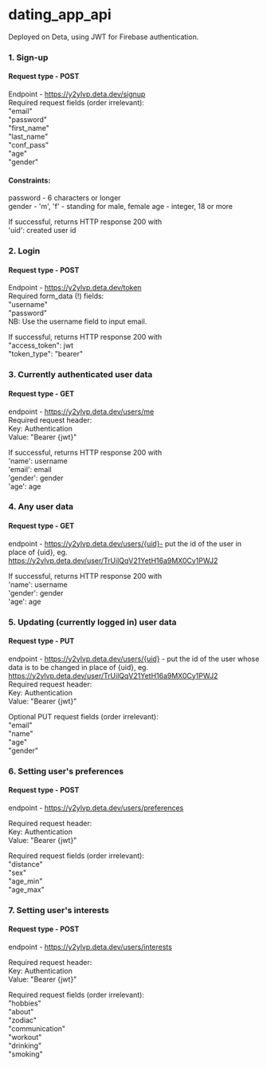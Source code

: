 # dating_app_api

Deployed on Deta, using JWT for Firebase authentication.

### 1. Sign-up 
#### Request type - POST
Endpoint - https://y2ylvp.deta.dev/signup  
Required request fields (order irrelevant):  
    "email"  
    "password"  
    "first_name"  
    "last_name"  
    "conf_pass"  
    "age"   
    "gender"   
    
#### Constraints:   
password - 6 characters or longer   
gender - 'm', 'f' - standing for male, female
age - integer, 18 or more

If successful, returns HTTP response 200 with  
'uid': created user id

### 2. Login
#### Request type - POST
Endpoint - https://y2ylvp.deta.dev/token  
Required form_data (!) fields:  
    "username"  
    "password"   
NB: Use the username field to input email. 

If successful, returns HTTP response 200 with  
"access_token": jwt   
"token_type": "bearer"
### 3. Currently authenticated user data 
#### Request type - GET
endpoint - https://y2ylvp.deta.dev/users/me   
Required request header:  
Key: Authentication  
Value: "Bearer {jwt}"

If successful, returns HTTP response 200 with   
'name': username   
'email': email   
'gender': gender   
'age': age   
### 4. Any user data
#### Request type - GET
endpoint - https://y2ylvp.deta.dev/users/{uid}- put the id of the user in place of {uid}, eg. https://y2ylvp.deta.dev/user/TrUilQqV21YetH16a9MX0Cy1PWJ2

If successful, returns HTTP response 200 with   
'name': username   
'gender': gender   
'age': age   
### 5. Updating (currently logged in) user data
#### Request type - PUT
endpoint - https://y2ylvp.deta.dev/users/{uid}  -  put the id of the user whose data is to be changed in place of {uid}, eg. https://y2ylvp.deta.dev/user/TrUilQqV21YetH16a9MX0Cy1PWJ2   
Required request header:  
Key: Authentication  
Value: "Bearer {jwt}"

Optional PUT request fields (order irrelevant):  
    "email"  
    "name"  
    "age"   
    "gender" 

### 6. Setting user's preferences
#### Request type - POST
endpoint - https://y2ylvp.deta.dev/users/preferences  

Required request header:  
Key: Authentication  
Value: "Bearer {jwt}"

Required request fields (order irrelevant):  
"distance"   
"sex"   
"age_min"   
"age_max"   

### 7. Setting user's interests
#### Request type - POST
endpoint - https://y2ylvp.deta.dev/users/interests  

Required request header:  
Key: Authentication  
Value: "Bearer {jwt}"

Required request fields (order irrelevant):  
"hobbies"   
"about"   
"zodiac"   
"communication"   
"workout"   
"drinking"   
"smoking"   
